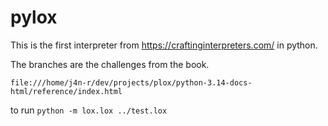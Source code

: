 # pylox 
This is the first interpreter from https://craftinginterpreters.com/ in python.

The branches are the challenges from the book.

`file:///home/j4n-r/dev/projects/plox/python-3.14-docs-html/reference/index.html`

to run `python -m lox.lox ../test.lox`

